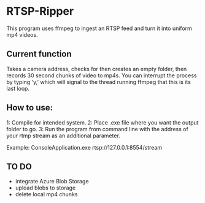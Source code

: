 # RTSP-Ripper
This program uses ffmpeg to ingest an RTSP feed and turn it into uniform mp4 videos.

## Current function
Takes a camera address, checks for then creates an empty folder, then records 30 second chunks of video to mp4s. You can interrupt the process by typing 'y,' which will signal to the thread running ffmpeg that this is its last loop.

## How to use:
1: Compile for intended system.
2: Place .exe file where you want the output folder to go.
3: Run the program from command line with the address of your rtmp stream as an additional parameter.

Example: ConsoleApplication.exe rtsp://127.0.0.1:8554/stream

## TO DO
* integrate Azure Blob Storage
* upload blobs to storage
* delete local mp4 chunks

